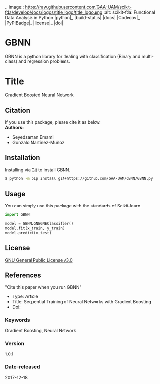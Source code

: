 .. image:: https://raw.githubusercontent.com/GAA-UAM/scikit-fda/develop/docs/logos/title_logo/title_logo.png
	:alt: scikit-fda: Functional Data Analysis in Python
|python|_ |build-status| |docs| |Codecov|_ |PyPIBadge|_ |license|_ |doi|

# GBNN
GBNN is a python library for dealing with classification (Binary and multi-class) and regression problems.

# Title
Gradient Boosted Neural Network

## Citation 
If you use this package, please cite it as below.
<br/> **Authors:**
- Seyedsaman Emami 
- Gonzalo Martínez-Muñoz

## Installation
Installing via [Git](https://github.com/) to install GBNN.

```bash
$ python -m pip install git+https://github.com/GAA-UAM/GBNN/GBNN.py
```

## Usage
You can simply use this package with the standards of Scikit-learn.

```python
import GBNN

model = GBNN.GNEGNEClassifier()
model.fit(x_train, y_train)
model.predict(x_test)
```


## License
[GNU General Public License v3.0](https://spdx.org/licenses/GPL-3.0-or-later.html)



## References
"Cite this paper when you run GBNN"
- Type: Article
- Title: Sequential Training of Neural Networks with Gradient Boosting
- Doi:


### Keywords
Gradient Boosting, Neural Network

### Version 
1.0.1

### Date-released
2017-12-18

